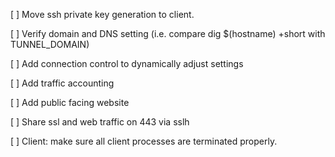 [ ] Move ssh private key generation to client.

[ ] Verify domain and DNS setting (i.e. compare dig $(hostname) +short with TUNNEL_DOMAIN)

[ ] Add connection control to dynamically adjust settings

[ ] Add traffic accounting

[ ] Add public facing website

[ ] Share ssl and web traffic on 443 via sslh

[ ] Client: make sure all client processes are terminated properly.
